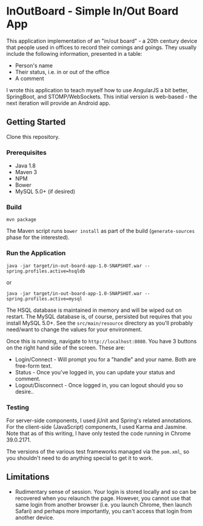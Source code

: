 # InOutBoard - Simple In/Out Board App

This application implementation of an "in/out board" - a 20th century device that people used in offices to record
their comings and goings. They usually include the following information, presented in a table:
* Person's name
* Their status, i.e. in or out of the office
* A comment

I wrote this application to teach myself how to use AngularJS a bit better, SpringBoot, and STOMP/WebSockets.
This initial version is web-based - the next iteration will provide an Android app.

## Getting Started

Clone this repository.

### Prerequisites

* Java 1.8
* Maven 3
* NPM
* Bower
* MySQL 5.0+ (if desired)

### Build
`mvn package`

The Maven script runs `bower install` as part of the build (`generate-sources` phase for the interested).

### Run the Application

`java -jar target/in-out-board-app-1.0-SNAPSHOT.war --spring.profiles.active=hsqldb`

or

`java -jar target/in-out-board-app-1.0-SNAPSHOT.war --spring.profiles.active=mysql`

The HSQL database is maintained in memory and will be wiped out on restart.  The MySQL database is, of course,
persisted but requires that you install MySQL 5.0+.  See the `src/main/resource` directory as you'll probably
need/want to change the values for your environment.

Once this is running, navigate to `http://localhost:8080`.  You have 3 buttons on the right hand side of
the screen.  These are:

* Login/Connect - Will prompt you for a "handle" and your name.  Both are free-form text.
* Status - Once you've logged in, you can update your status and comment.
* Logout/Disconnect - Once logged in, you can logout should you so desire..

### Testing
For server-side components, I used jUnit and Spring's related annotations.  For the client-side (JavaScript) components, I used
Karma and Jasmine.  Note that as of this writing, I have only tested the code running in Chrome 39.0.2171.

The versions of the various test frameworks  managed via the `pom.xml`, so you shouldn't need to do anything special to get it to work.

## Limitations
* Rudimentary sense of session.  Your login is stored locally and so can be recovered when you relaunch the page.  However, you cannot
use that same login from another browser (i.e. you launch Chrome, then launch Safari) and perhaps more importantly, you can't access
that login from another device.
